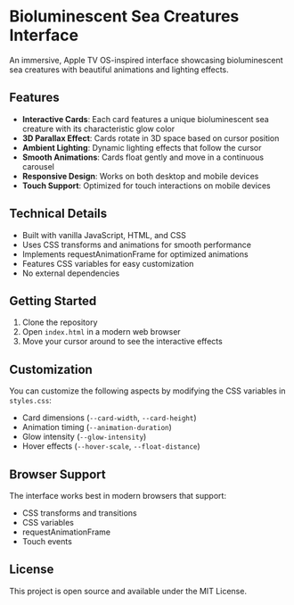 # Bioluminescent Sea Creatures Interface

An immersive, Apple TV OS-inspired interface showcasing bioluminescent sea creatures with beautiful animations and lighting effects.

## Features

- **Interactive Cards**: Each card features a unique bioluminescent sea creature with its characteristic glow color
- **3D Parallax Effect**: Cards rotate in 3D space based on cursor position
- **Ambient Lighting**: Dynamic lighting effects that follow the cursor
- **Smooth Animations**: Cards float gently and move in a continuous carousel
- **Responsive Design**: Works on both desktop and mobile devices
- **Touch Support**: Optimized for touch interactions on mobile devices

## Technical Details

- Built with vanilla JavaScript, HTML, and CSS
- Uses CSS transforms and animations for smooth performance
- Implements requestAnimationFrame for optimized animations
- Features CSS variables for easy customization
- No external dependencies

## Getting Started

1. Clone the repository
2. Open `index.html` in a modern web browser
3. Move your cursor around to see the interactive effects

## Customization

You can customize the following aspects by modifying the CSS variables in `styles.css`:

- Card dimensions (`--card-width`, `--card-height`)
- Animation timing (`--animation-duration`)
- Glow intensity (`--glow-intensity`)
- Hover effects (`--hover-scale`, `--float-distance`)

## Browser Support

The interface works best in modern browsers that support:

- CSS transforms and transitions
- CSS variables
- requestAnimationFrame
- Touch events

## License

This project is open source and available under the MIT License.
